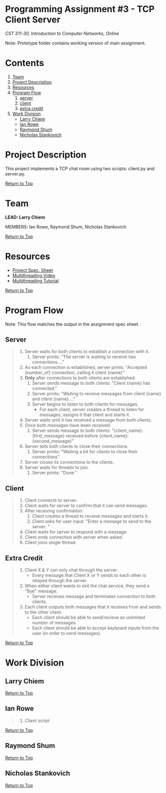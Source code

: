 # Programming Assignment #3 - TCP Client Server

_CST 311-30, Introduction to Computer Networks, Online_

Note: Prototype folder contains working version of main assignment.

# Contents
1. [Team](#team)
2. [Project Description](#project-description)
3. [Resources](#resources)
4. [Program Flow](#program-flow)
    1. [server](#server)
    2. [client](#client)
    3. [extra credit](#extra-credit)
5. [Work Division](#work-division)
    - [Larry Chiem](#larry-chiem)
    - [Ian Rowe](#ian-rowe)
    - [Raymond Shum](#raymond-shum)
    - [Nicholas Stankovich](#nicholas-stankovich)

# Project Description
This project implements a TCP chat room using two scripts: client.py and server.py.

[Return to Top](#contents)

# Team
**LEAD: Larry Chiem**

MEMBERS: Ian Rowe, Raymond Shum, Nicholas Stankovich

[Return to Top](#contents)

# Resources
- [Project Spec. Sheet](https://github.com/InnovaTree/CST311_PA3_TCP_Client_Server/blob/main/Documentation/Programming_Assignment%20_3_TCP_Client_Server%20revised%2010092020.pdf)
- [Multithreading Video](https://www.youtube.com/watch?v=6eqC1WTlIqc)
- [Multithreading Tutorial](https://realpython.com/intro-to-python-threading/)

[Return to Top](#contents)

# Program Flow
Note: This flow matches the output in the assignment spec sheet.

## Server

>1. Server waits for both clients to establish a connection with it.
>    1. Server prints: "The server is waiting to receive two connections...."
>2. As each connection is established, server prints: "Accepted {number_of} connection, calling it client {name}"
>3. **Only** after connections to both clients are established:
>    1. Server sends message to both clients: "Client {name} has connected."
>    2. Server prints: "Waiting to receive messages from client {name} and client {name}...." 
>    2. Server begins to listen to both clients for messages.
>        - For each client, server creates a thread to listen for messages, assigns it that client and starts it.
>4. Server waits until it has received a message from both clients.
>5. Once both messages have been received:
>    1. Server sends message to both clients: "{client_name}: {first_message} received before {client_name}: {second_message}"
>6. Server tells both clients to close their connections.
>    1. Server prints: "Waiting a bit for clients to close their connections"
>7. Server closes its connections to the clients.
>8. Server waits for threads to join.
>    1. Server prints: "Done."
    
## Client

>1. Client connects to server.
>2. Client waits for server to confirm that it can send messages.
>3. After receiving confirmation:
>    1. Client creates a thread to receive messages and starts it.
>    2. Client asks for user input: "Enter a message to send to the server: "
>4. Client waits for server to respond with a message.
>5. Client ends connection with server when asked.
>6. Client joins single thread.

## Extra Credit

>1. Client X & Y can only chat through the server.
>    - Every message that Client X or Y sends to each other is relayed through the server.
>2. When either client wants to exit the chat service, they send a "Bye" message.
>    - Server receives message and terminates connection to both clients.
>3. Each client outputs both messages that it receives from and sends to the other client.
>    - Each client should be able to send/recieve an unlimited number of messages.
>    - Each client should be able to accept keyboard inputs from the user (in order to send messages).

[Return to Top](#contents)

# Work Division

## Larry Chiem

[Return to Top](#contents)

## Ian Rowe
>1. Client script

[Return to Top](#contents)

## Raymond Shum

[Return to Top](#contents)

## Nicholas Stankovich

[Return to Top](#contents)
